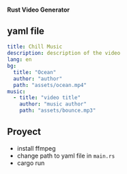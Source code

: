 #### Rust Video Generator

## yaml file

```yaml
title: Chill Music
description: description of the video
lang: en
bg:
  title: "Ocean"
  author: "author"
  path: "assets/ocean.mp4"
music:
  - title: "video title"
    author: "music author"
    path: "assets/bounce.mp3"
```
## Proyect
- install ffmpeg
- change path to yaml file in `main.rs`
- cargo run